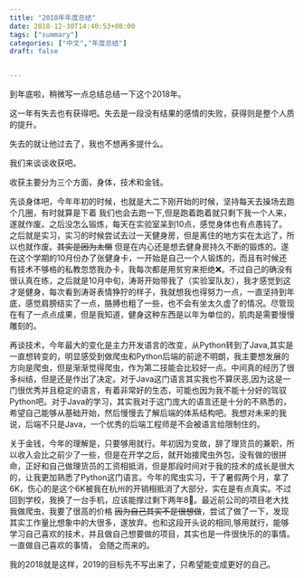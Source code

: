 ```yaml
---
title: "2018年年度总结"
date: 2018-12-30T14:40:53+08:00
tags: ["summary"]
categories: ["中文","年度总结"]
draft: false


---
```


到年底啦，稍微写一点总结总结一下这个2018年。      

这一年有失去也有获得吧。失去是一段没有结果的感情的失败，获得则是整个人质的提升。     

失去的就让他过去了，我也不想再多提什么。     

我们来谈谈收获吧。     

收获主要分为三个方面，身体，技术和金钱。      

先谈身体吧，今年年初的时候，也就是大二下刚开始的时候，坚持每天去操场去跑个几圈，有时就算是下着 ️我们也会去跑一下,但是跑着跑着就只剩下我一个人来，遂就作废。之后没怎么锻炼，每天在实验室呆到10点，感觉身体也有点愚钝了。之后就是实习，实习的时候尝试去过一天健身房，但是离住的地方实在太远了，所以也就作废。~~其实是因为太懒~~ 但是在内心还是想去健身房持久不断的锻炼的。遂在这个学期的10月份办了张健身卡，一开始是自己一个人锻炼的，而且有时候还有技术不够格的私教忽悠我办卡，我每次都是用贫穷来拒绝❌。不过自己的确没有很认真在练，之后就是10月中旬，涛哥开始带我了（实验室队友），我才感觉到这才是健身，每次看到涛哥表情狰狞的样子，我就想我也得努力一点，一直坚持到年底，感觉肩膀结实了一点，胳膊也粗了一些，也不会有坐太久虚了的情况。尽管现在有了一点点成果，但是我知道，健身这种东西是以年为单位的，肌肉是需要慢慢雕刻的。         

再谈技术，今年最大的变化是主力开发语言的改变，从Python转到了Java,其实是一直想转变的，明显感受到做爬虫和Python后端的前途不明朗，我主要想发展的方向是爬虫，但是渐渐觉得爬虫，作为第二技能会比较好一点。中间真的经历了很多纠结，但是还是作出了决定。对于Java这门语言其实我也不算厌恶,因为这是一门很优秀并且稳定的语言，有着非常好的生态，可能也因为我不能十分好的驾驭Python吧。对于Java的学习，其实我对于这门庞大的语言还是十分的不熟悉的，希望自己能够从基础开始，然后慢慢去了解后端的体系结构吧。我想对未来的我说，后端不只是Java，一个优秀的后端工程师是不会被语言给限制住的。         

关于金钱，今年的理解是，只要够用就行。年初因为变故，辞了理货员的兼职，所以收入会比之前少了一些，但是在开学之后，就开始接爬虫外包，没有做的很拼命，正好和自己做理货员的工资相抵消，但是那段时间对于我的技术的成长是很大的，让我更加熟悉了Python这门语言。今年的爬虫实习，干了暑假两个月，拿了6K，伤心的是这个6K被我在杭州的开销相抵消了大部分，实在是有点真实。不过回到学校，我换了一台手机，应该能撑过剩下两年8⃣️。最近前公司的项目老大找我做爬虫，我要了很高的价格 ~~因为自己其实不是很想做~~，尝试了做了一下，发现其实工作量比想象中的大很多，遂放弃。也和这段开头说的相同,够用就行，能够学习自己喜欢的技术，并且做自己想要做的项目，其实也是一件很快乐的的事情。一直做自己喜欢的事情， 会随之而来的。     

我的2018就是这样，2019的目标先不写出来了，只希望能变成更好的自己。       

​      